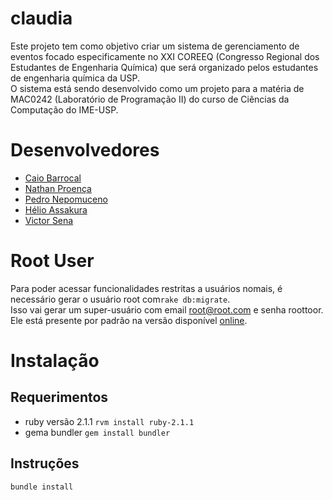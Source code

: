 # claudia
Este projeto tem como objetivo criar um sistema de gerenciamento de eventos focado especificamente no XXI COREEQ (Congresso Regional dos Estudantes de Engenharia Química) que será organizado pelos estudantes de engenharia química da USP.  
O sistema está sendo desenvolvido como um projeto para a matéria de MAC0242 (Laboratório de Programação II) do curso de Ciências da Computação do IME-USP.  

# Desenvolvedores
- [Caio Barrocal](http://github.com/caiobarrocal)
- [Nathan Proença](http://github.com/nathanpro)
- [Pedro Nepomuceno](http://github.com/pisn)
- [Hélio Assakura](http://github.com/hassakura)
- [Victor Sena](http://github.com/victorsenam)

# Root User
Para poder acessar funcionalidades restritas a usuários nomais, é necessário gerar o usuário root com`rake db:migrate`.  
Isso vai gerar um super-usuário com email root@root.com e senha roottoor.  
Ele está presente por padrão na versão disponível [online](http://177.153.13.84:3000).

# Instalação
## Requerimentos
- ruby versão 2.1.1 `rvm install ruby-2.1.1`
- gema bundler `gem install bundler`

## Instruções
`bundle install`
